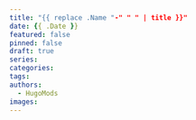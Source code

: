 ```yaml
---
title: "{{ replace .Name "-" " " | title }}"
date: {{ .Date }}
featured: false
pinned: false
draft: true
series:
categories:
tags:
authors:
  - HugoMods
images:
---
```


<!--more-->
